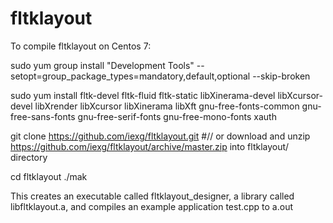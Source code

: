 # fltklayout

To compile fltklayout on Centos 7:

sudo yum group install "Development Tools" --setopt=group_package_types=mandatory,default,optional --skip-broken

sudo yum install fltk-devel fltk-fluid fltk-static libXinerama-devel libXcursor-devel libXrender libXcursor libXinerama libXft gnu-free-fonts-common gnu-free-sans-fonts gnu-free-serif-fonts gnu-free-mono-fonts xauth

git clone https://github.com/iexg/fltklayout.git
#// or download and unzip https://github.com/iexg/fltklayout/archive/master.zip into fltklayout/ directory

cd fltklayout
./mak

This creates an executable called fltklayout_designer, a library called libfltklayout.a, and compiles an example application test.cpp to a.out


